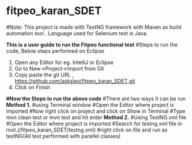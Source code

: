# fitpeo_karan_SDET
#Note: This project is made with TestNG framework with Maven as build automation tool . 
Language used for Selenium test is Java.

**This is a user guide to run the Fitpeo functional test**
#Steps to run the code, Below steps performed on Eclipse
1. Open any Editor for eg. IntelliJ or Eclipse
2. Go to New->Project->Import from Git
3. Copy paste the git URL , https://github.com/asksleo/fitpeo_karan_SDET.git
4. Click on Finish


**#Now the Steps to run the above code**
#There are two ways it can be run
**Method 1.**
#using Terminal window
#Open the Editor where project is imported
#Now right click on project and click on Show in Terminal
#Type mvn clean test or mvn test and hit enter
**Method 2.**
#Using TestNG.xml file
#Open the Editor where project is imported
#Search for testng.xml file in root.(/fitpeo_karan_SDET/testng.xml)
#right click on file and run as testNG(All test performed with parallel classes)
